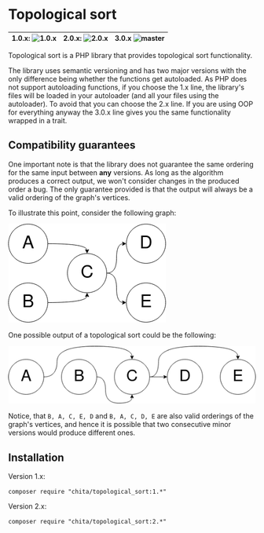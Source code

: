 # Topological sort

| 1.0.x: ![1.0.x](https://github.com/CHItA/TopologicalSort/workflows/Tests/badge.svg?branch=1.0.x) | 2.0.x: ![2.0.x](https://github.com/CHItA/TopologicalSort/workflows/Tests/badge.svg?branch=2.0.x) | 3.0.x ![master](https://github.com/CHItA/TopologicalSort/workflows/Tests/badge.svg?branch=master) |
| --- | --- | --- |


Topological sort is a PHP library that provides topological sort functionality.

The library uses semantic versioning and has two major versions with the only 
difference being whether the functions get autoloaded. As PHP does not support
autoloading functions, if you choose the 1.x line, the library's files will be
loaded in your autoloader (and all your files using the autoloader). To avoid
that you can choose the 2.x line. If you are using OOP for everything anyway 
the 3.0.x line gives you the same functionality wrapped in a trait.

## Compatibility guarantees

One important note is that the library does not guarantee the same ordering for
the same input between **any** versions. As long as the algorithm produces a 
correct output, we won't consider changes in the produced order a bug. The only 
guarantee provided is that the output will always be a valid ordering of the 
graph's vertices.

To illustrate this point, consider the following graph:

![unordered DAG](docs/Graph.png)

One possible output of a topological sort could be the following:

![ordered DAG](docs/Sorted.png)

Notice, that `B, A, C, E, D` and `B, A, C, D, E` are also valid orderings of the 
graph's vertices, and hence it is possible that two consecutive minor versions
would produce different ones.

## Installation

Version 1.x:

```
composer require "chita/topological_sort:1.*"
```

Version 2.x:

```
composer require "chita/topological_sort:2.*"
```
